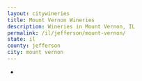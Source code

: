 ```yaml
---
layout: citywineries
title: Mount Vernon Wineries
description: Wineries in Mount Vernon, IL
permalink: /il/jefferson/mount-vernon/
state: il
county: jefferson
city: mount vernon
---
```

-
